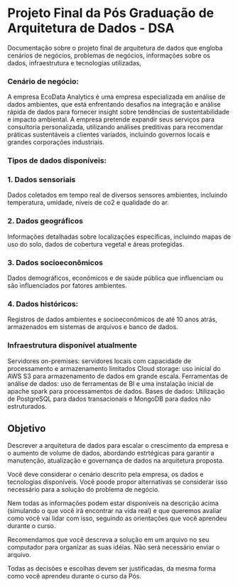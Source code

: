 # Projeto Final da Pós Graduação de Arquitetura de Dados - DSA
Documentação sobre o projeto final de arquitetura de dados que engloba cenários de negócios, problemas de negócios, informações sobre os dados, infraestrutura e tecnologias utilizadas, 

### Cenário de negócio:

A empresa EcoData Analytics é uma empresa especializada em análise de dados ambientes, que está enfrentando desafios na integração e análise rápida de dados para fornecer insight sobre tendências de sustentabilidade e impacto ambiental.
A empresa pretende expandir seus serviços para consultoria personalizada, utilizando análises preditivas para recomendar práticas sustentáveis a clientes variados, incluindo governos locais e grandes corporações industriais.

### Tipos de dados disponíveis:
### 1. Dados sensoriais
Dados coletados em tempo real de diversos sensores ambientes, incluindo temperatura, umidade, níveis de co2 e qualidade do ar.

### 2. Dados geográficos
Informações detalhadas sobre localizações específicas, incluindo mapas de uso do solo, dados de cobertura vegetal e áreas protegidas.

### 3. Dados socioeconômicos
Dados demográficos, econômicos e de saúde pública que influenciam ou são influenciados por fatores ambientes.

### 4. Dados históricos:
Registros de dados ambientes e socioeconômicos de até 10 anos atrás, armazenados em sistemas de arquivos e banco de dados.


### Infraestrutura disponível atualmente
Servidores on-premises: servidores locais com capacidade de processamento e armazenamento limitados
Cloud storage: uso inicial do AWS S3 para armazenamento de dados em grande escala.
Ferramentas de análise de dados: uso de ferramentas de BI e uma instalação inicial de apache spark para processamentos de dados.
Bases de dados: Utilização de PostgreSQL para dados transacionais e MongoDB para dados não estruturados.


## Objetivo

Descrever a arquitetura de dados para escalar o crescimento da empresa e o aumento de volume de dados, abordando estrtégicas para garantir a manutenção, atualização e governança de dados na arquitetura proposta.

Você deve considerar o cenário descrito pela empresa, os dados e tecnologias disponíveis. Você poode propor alternativas se considerar isso necessário para a solução do problema de negócio.

Nem todas as informações podem estar disponíveis na descrição acima (simulando o que você irá encontrar na vida real) e que queremos avaliar como você vai lidar com isso, seguindo as orientações que você aprendeu durante o curso.

Recomendamos que você descreva a solução em um arquivo no seu computador para organizar as suas idéias. Não será necessário enviar o arquivo.

Todas as decisões e escolhas devem ser justificadas, da mesma forma como você aprendeu durante o curso da Pós.

